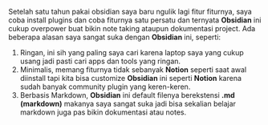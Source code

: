 Setelah satu tahun pakai obsidian saya baru ngulik lagi fitur fiturnya, saya coba install plugins dan coba fiturnya satu persatu dan ternyata **Obsidian** ini cukup overpower buat bikin note taking ataupun dokumentasi project. Ada beberapa alasan saya sangat suka dengan **Obsidian** ini, seperti:
1. Ringan, ini sih yang paling saya cari karena laptop saya yang cukup usang jadi pasti cari apps dan tools yang ringan.
2. Minimalis, memang fiturnya tidak sebanyak **Notion** seperti saat awal diinstall tapi kita bisa customize **Obsidian** ini seperti **Notion** karena sudah banyak community plugin yang keren-keren.
3. Berbasis Markdown, **Obsidian** ini default filenya berekstensi **.md (markdown)** makanya saya sangat suka jadi bisa sekalian belajar markdown juga pas bikin dokumentasi atau notes.